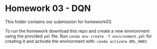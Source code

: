 # Homework 03 - DQN

This folder contains our submission for homework03. 

To run the homework download this repo and create a new environment using the provided ```yml``` file. Run ```conda env create -f environment.yml``` for creating it
and activate the environment with: ```conda activate DRL_HW03```
